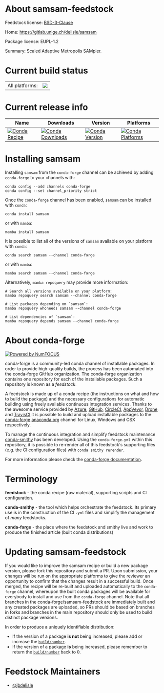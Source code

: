 About samsam-feedstock
======================

Feedstock license: [BSD-3-Clause](https://github.com/conda-forge/samsam-feedstock/blob/main/LICENSE.txt)

Home: https://gitlab.unige.ch/delisle/samsam

Package license: EUPL-1.2

Summary: Scaled Adaptive Metropolis SAMpler.

Current build status
====================


<table><tr><td>All platforms:</td>
    <td>
      <a href="https://dev.azure.com/conda-forge/feedstock-builds/_build/latest?definitionId=13583&branchName=main">
        <img src="https://dev.azure.com/conda-forge/feedstock-builds/_apis/build/status/samsam-feedstock?branchName=main">
      </a>
    </td>
  </tr>
</table>

Current release info
====================

| Name | Downloads | Version | Platforms |
| --- | --- | --- | --- |
| [![Conda Recipe](https://img.shields.io/badge/recipe-samsam-green.svg)](https://anaconda.org/conda-forge/samsam) | [![Conda Downloads](https://img.shields.io/conda/dn/conda-forge/samsam.svg)](https://anaconda.org/conda-forge/samsam) | [![Conda Version](https://img.shields.io/conda/vn/conda-forge/samsam.svg)](https://anaconda.org/conda-forge/samsam) | [![Conda Platforms](https://img.shields.io/conda/pn/conda-forge/samsam.svg)](https://anaconda.org/conda-forge/samsam) |

Installing samsam
=================

Installing `samsam` from the `conda-forge` channel can be achieved by adding `conda-forge` to your channels with:

```
conda config --add channels conda-forge
conda config --set channel_priority strict
```

Once the `conda-forge` channel has been enabled, `samsam` can be installed with `conda`:

```
conda install samsam
```

or with `mamba`:

```
mamba install samsam
```

It is possible to list all of the versions of `samsam` available on your platform with `conda`:

```
conda search samsam --channel conda-forge
```

or with `mamba`:

```
mamba search samsam --channel conda-forge
```

Alternatively, `mamba repoquery` may provide more information:

```
# Search all versions available on your platform:
mamba repoquery search samsam --channel conda-forge

# List packages depending on `samsam`:
mamba repoquery whoneeds samsam --channel conda-forge

# List dependencies of `samsam`:
mamba repoquery depends samsam --channel conda-forge
```


About conda-forge
=================

[![Powered by
NumFOCUS](https://img.shields.io/badge/powered%20by-NumFOCUS-orange.svg?style=flat&colorA=E1523D&colorB=007D8A)](https://numfocus.org)

conda-forge is a community-led conda channel of installable packages.
In order to provide high-quality builds, the process has been automated into the
conda-forge GitHub organization. The conda-forge organization contains one repository
for each of the installable packages. Such a repository is known as a *feedstock*.

A feedstock is made up of a conda recipe (the instructions on what and how to build
the package) and the necessary configurations for automatic building using freely
available continuous integration services. Thanks to the awesome service provided by
[Azure](https://azure.microsoft.com/en-us/services/devops/), [GitHub](https://github.com/),
[CircleCI](https://circleci.com/), [AppVeyor](https://www.appveyor.com/),
[Drone](https://cloud.drone.io/welcome), and [TravisCI](https://travis-ci.com/)
it is possible to build and upload installable packages to the
[conda-forge](https://anaconda.org/conda-forge) [anaconda.org](https://anaconda.org/)
channel for Linux, Windows and OSX respectively.

To manage the continuous integration and simplify feedstock maintenance
[conda-smithy](https://github.com/conda-forge/conda-smithy) has been developed.
Using the ``conda-forge.yml`` within this repository, it is possible to re-render all of
this feedstock's supporting files (e.g. the CI configuration files) with ``conda smithy rerender``.

For more information please check the [conda-forge documentation](https://conda-forge.org/docs/).

Terminology
===========

**feedstock** - the conda recipe (raw material), supporting scripts and CI configuration.

**conda-smithy** - the tool which helps orchestrate the feedstock.
                   Its primary use is in the construction of the CI ``.yml`` files
                   and simplify the management of *many* feedstocks.

**conda-forge** - the place where the feedstock and smithy live and work to
                  produce the finished article (built conda distributions)


Updating samsam-feedstock
=========================

If you would like to improve the samsam recipe or build a new
package version, please fork this repository and submit a PR. Upon submission,
your changes will be run on the appropriate platforms to give the reviewer an
opportunity to confirm that the changes result in a successful build. Once
merged, the recipe will be re-built and uploaded automatically to the
`conda-forge` channel, whereupon the built conda packages will be available for
everybody to install and use from the `conda-forge` channel.
Note that all branches in the conda-forge/samsam-feedstock are
immediately built and any created packages are uploaded, so PRs should be based
on branches in forks and branches in the main repository should only be used to
build distinct package versions.

In order to produce a uniquely identifiable distribution:
 * If the version of a package **is not** being increased, please add or increase
   the [``build/number``](https://docs.conda.io/projects/conda-build/en/latest/resources/define-metadata.html#build-number-and-string).
 * If the version of a package **is** being increased, please remember to return
   the [``build/number``](https://docs.conda.io/projects/conda-build/en/latest/resources/define-metadata.html#build-number-and-string)
   back to 0.

Feedstock Maintainers
=====================

* [@jbdelisle](https://github.com/jbdelisle/)

